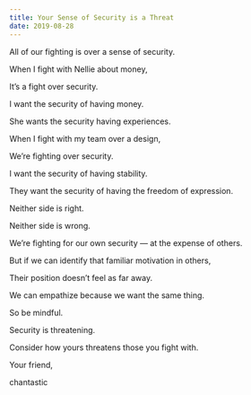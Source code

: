 ```yaml
---
title: Your Sense of Security is a Threat
date: 2019-08-28
---
```


All of our fighting is over a sense of security.

When I fight with Nellie about money,

It’s a fight over security.

I want the security of having money.

She wants the security having experiences.

When I fight with my team over a design,

We’re fighting over security.

I want the security of having stability.

They want the security of having the freedom of expression.

Neither side is right.

Neither side is wrong.

We’re fighting for our own security — at the expense of others.

But if we can identify that familiar motivation in others,

Their position doesn’t feel as far away.

We can empathize because we want the same thing.

So be mindful.

Security is threatening.

Consider how yours threatens those you fight with.

Your friend,

chantastic
